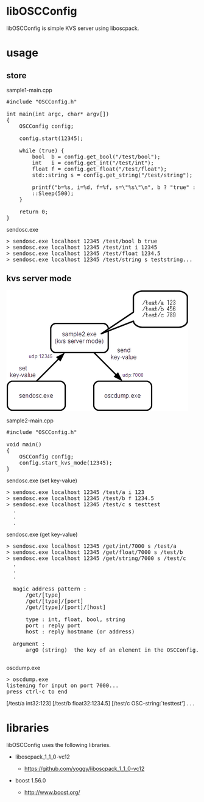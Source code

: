 libOSCConfig
====
libOSCConfig is simple KVS server using liboscpack.

usage
====

store
----
sample1-main.cpp
<pre>
#include "OSCConfig.h"

int main(int argc, char* argv[])
{
	OSCConfig config;

	config.start(12345);

	while (true) {
		bool  b = config.get_bool("/test/bool");
		int   i = config.get_int("/test/int");
		float f = config.get_float("/test/float");
		std::string s = config.get_string("/test/string");

		printf("b=%s, i=%d, f=%f, s=\"%s\"\n", b ? "true" : "false", i, f, s.c_str());
		::Sleep(500);
	}

	return 0;
}
</pre>

sendosc.exe
<pre>
&gt; sendosc.exe localhost 12345 /test/bool b true
&gt; sendosc.exe localhost 12345 /test/int i 12345
&gt; sendosc.exe localhost 12345 /test/float 1234.5
&gt; sendosc.exe localhost 12345 /test/string s teststring...
</pre>


kvs server mode
----
![image.png](image.png)

sample2-main.cpp
<pre>
#include "OSCConfig.h"

void main()
{
	OSCConfig config;
	config.start_kvs_mode(12345);
}
</pre>

sendosc.exe (set key-value)
<pre>
&gt; sendosc.exe localhost 12345 /test/a i 123
&gt; sendosc.exe localhost 12345 /test/b f 1234.5
&gt; sendosc.exe localhost 12345 /test/c s testtest
  .
  .
  .
</pre>

sendosc.exe (get key-value)
<pre>
&gt; sendosc.exe localhost 12345 /get/int/7000 s /test/a
&gt; sendosc.exe localhost 12345 /get/float/7000 s /test/b
&gt; sendosc.exe localhost 12345 /get/string/7000 s /test/c
  .
  .
  .

  magic address pattern :
      /get/[type]
      /get/[type]/[port]
      /get/[type]/[port]/[host]

      type : int, float, bool, string
      port : reply port
      host : reply hostmame (or address)

  argument :
      arg0 (string)  the key of an element in the OSCConfig.

</pre>

oscdump.exe
<pre>
&gt; oscdump.exe
listening for input on port 7000...
press ctrl-c to end</pre>
[/test/a int32:123]
[/test/b float32:1234.5]
[/test/c OSC-string:`testtest']
  .
  .
  .
</pre>



libraries
====
libOSCConfig uses the following libraries.

* liboscpack_1_1_0-vc12
  * https://github.com/yoggy/liboscpack_1_1_0-vc12

* boost 1.56.0
  * http://www.boost.org/
